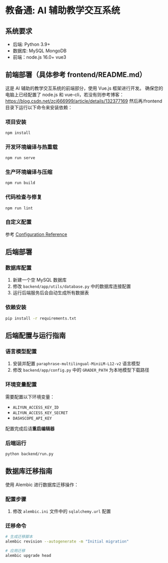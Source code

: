 # 教备通: AI 辅助教学交互系统

## 系统要求

- 后端: Python 3.9+
- 数据库: MySQL MongoDB
- 前端：node.js 16.0+ vue3

## 前端部署（具体参考 frontend/README.md）

这是 AI 辅助的教学交互系统的前端部分，使用 Vue.js 框架进行开发。
确保您的电脑上已经配置了 node.js 和 vue-cli，若没有则参考博客：https://blog.csdn.net/zcj666999/article/details/132377169
然后再/frontend 目录下运行以下命令来安装依赖：

### 项目安装

```bash
npm install
```

### 开发环境编译与热重载

```bash
npm run serve
```

### 生产环境编译与压缩

```bash
npm run build
```

### 代码检查与修复

```bash
npm run lint
```

### 自定义配置

参考 [Configuration Reference](https://cli.vuejs.org/config/)

## 后端部署

### 数据库配置

1. 新建一个空 MySQL 数据库
2. 修改 `backend/app/utils/database.py` 中的数据库连接配置
3. 运行后端服务后会自动生成所有数据表

### 依赖安装

```bash
pip install -r requirements.txt
```

## 后端配置与运行指南

### 语言模型配置

1. 安装并配置 `paraphrase-multilingual-MiniLM-L12-v2` 语言模型
2. 修改 `backend/app/config.py` 中的 `GRADER_PATH` 为本地模型下载路径

### 环境变量配置

需要配置以下环境变量：

- `ALIYUN_ACCESS_KEY_ID`
- `ALIYUN_ACCESS_KEY_SECRET`
- `DASHSCOPE_API_KEY`

配置完成后请**重启编辑器**

### 后端运行

```bash
python backend/run.py
```

## 数据库迁移指南

使用 Alembic 进行数据库迁移操作：

### 配置步骤

1. 修改 `alembic.ini` 文件中的 `sqlalchemy.url` 配置

### 迁移命令

```bash
# 生成迁移脚本
alembic revision --autogenerate -m "Initial migration"

# 应用迁移
alembic upgrade head
```
